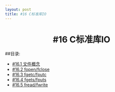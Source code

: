 ```yaml
---
layout: post
title: #16 C标准库IO
---
```

<h1 style="text-align:center">#16 C标准库IO</h1>
##目录:
<ul>
<li> <a href="/post/16/16.1.html">#16.1 文件概念<a></li>
<li> <a href="/post/16/16.2.html">#16.2 fopen/fclose</a> </li>
<li> <a href="/post/16/16.3.html">#16.3 fgetc/fputc</a> </li>
<li> <a href="/post/16/16.4.html">#16.4 fgets/fputs</a> </li>
<li> <a href="/post/16/16.5.html">#16.5 fread/fwrite</a> </li>
</ul>
